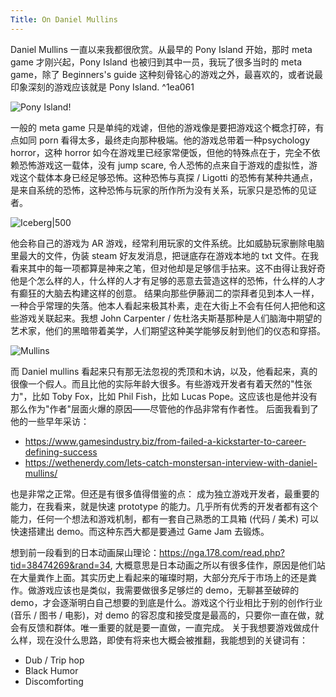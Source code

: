 ```yaml
---
Title: On Daniel Mullins
---
```




Daniel Mullins 一直以来我都很欣赏。从最早的 Pony Island 开始，那时 meta game 才刚兴起，Pony Island 也被归到其中一员，我玩了很多当时的 meta game，除了 Beginners's guide 这种刻骨铭心的游戏之外，最喜欢的，或者说最印象深刻的游戏应该就是 Pony Island. ^1ea061

![Pony Island](PonyIsland.png)!

一般的 meta game 只是单纯的戏谑，但他的游戏像是要把游戏这个概念打碎，有点如同 porn 看得太多，最终走向那种极端。他的游戏总带着一种psychology horror，这种 horror 如今在游戏里已经家常便饭，但他的特殊点在于，完全不依赖恐怖游戏这一载体，没有 jump scare, 令人恐怖的点来自于游戏的虚拟性，游戏这个载体本身已经足够恐怖。这种恐怖与真探 / Ligotti 的恐怖有某种共通点，是来自系统的恐怖，这种恐怖与玩家的所作所为没有关系，玩家只是恐怖的见证者。

![Iceberg|500](Iceberg.png)

他会称自己的游戏为 AR 游戏，经常利用玩家的文件系统。比如威胁玩家删除电脑里最大的文件，伪装 steam 好友发消息，把谜底存在游戏本地的 txt 文件。在我看来其中的每一项都算是神来之笔，但对他却是足够信手拈来。这不由得让我好奇他是个怎么样的人，什么样的人才有足够的恶意去营造这样的恐怖，什么样的人才有癫狂的大脑去构建这样的创意。
结果向那些伊藤润二的崇拜者见到本人一样，一种合乎常理的失落。他本人看起来极其朴素，走在大街上不会有任何人把他和这些游戏关联起来。我想 John Carpenter / 佐杜洛夫斯基那种是人们脑海中期望的艺术家，他们的黑暗带着美学，人们期望这种美学能够反射到他们的仪态和穿搭。

![Mullins](Mullins.png)

而 Daniel mullins 看起来只有那无法忽视的秃顶和木讷，以及，他看起来，真的很像一个假人。而且比他的实际年龄大很多。有些游戏开发者有着天然的"性张力"，比如 Toby Fox，比如 Phil Fish，比如 Lucas Pope。这应该也是他并没有那么作为"作者"层面火爆的原因——尽管他的作品非常有作者性。
后面我看到了他的一些早年采访：
- https://www.gamesindustry.biz/from-failed-a-kickstarter-to-career-defining-success
- https://wethenerdy.com/lets-catch-monstersan-interview-with-daniel-mullins/

也是非常之正常。但还是有很多值得借鉴的点：
成为独立游戏开发者，最重要的能力，在我看来，就是快速 prototype 的能力。几乎所有优秀的开发者都有这个能力，任何一个想法和游戏机制，都有一套自己熟悉的工具箱 (代码 / 美术) 可以快速搭建出 demo。而这种东西大都是要通过 Game Jam 去锻炼。

想到前一段看到的日本动画屎山理论：https://nga.178.com/read.php?tid=38474269&rand=34, 大概意思是日本动画之所以有很多佳作，原因是他们站在大量粪作上面。其实历史上看起来的璀璨时期，大部分充斥于市场上的还是粪作。做游戏应该也是类似，我需要做很多足够烂的 demo，无聊甚至破碎的 demo，才会逐渐明白自己想要的到底是什么。游戏这个行业相比于别的创作行业 (音乐 / 图书 / 电影)，对 demo 的容忍度和接受度是最高的，只要你一直在做，就会有反馈和群体。唯一重要的就是要一直做，一直完成。
关于我想要游戏做成什么样，现在没什么思路，即使有将来也大概会被推翻，我能想到的关键词有：
- Dub / Trip hop
- Black Humor
- Discomforting

